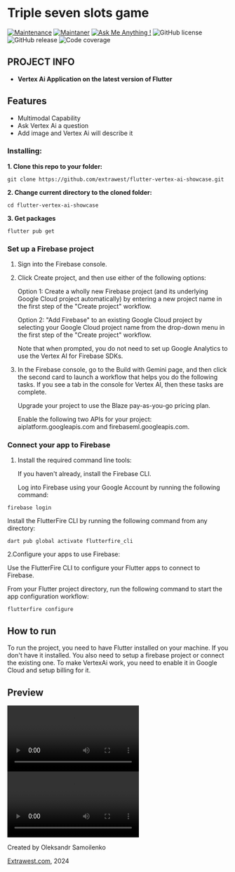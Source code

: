 # Triple seven slots game
[![Maintenance](https://img.shields.io/badge/Maintained%3F-yes-green.svg)]()
[![Maintaner](https://img.shields.io/static/v1?label=Oleksandr%20Samoilenko&message=Maintainer&color=red)](mailto:oleksandr.samoilenko@extrawest.com)
[![Ask Me Anything !](https://img.shields.io/badge/Ask%20me-anything-1abc9c.svg)]()
![GitHub license](https://img.shields.io/github/license/Naereen/StrapDown.js.svg)
![GitHub release](https://img.shields.io/badge/release-v1.0.0-blue)
![Code coverage](https://img.shields.io/badge/Code%20coverage-64%25-yellowgreen)

## PROJECT INFO

- **Vertex Ai Application on the latest version of Flutter**



## Features

- Multimodal Capability
- Ask Vertex Ai a question
- Add image and Vertex Ai will describe it

### Installing:

**1. Clone this repo to your folder:**

```
git clone https://github.com/extrawest/flutter-vertex-ai-showcase.git
```

**2. Change current directory to the cloned folder:**

```
cd flutter-vertex-ai-showcase
```

**3. Get packages**

```
flutter pub get
```

### Set up a Firebase project
1. Sign into the Firebase console.

2. Click Create project, and then use either of the following options:

   Option 1: Create a wholly new Firebase project (and its underlying Google Cloud project automatically) by entering a new project name in the first step of the "Create project" workflow.

   Option 2: "Add Firebase" to an existing Google Cloud project by selecting your Google Cloud project name from the drop-down menu in the first step of the "Create project" workflow.

   Note that when prompted, you do not need to set up Google Analytics to use the Vertex AI for Firebase SDKs.

3. In the Firebase console, go to the Build with Gemini page, and then click the second card to launch a workflow that helps you do the following tasks. If you see a tab in the console for Vertex AI, then these tasks are complete.

   Upgrade your project to use the Blaze pay-as-you-go pricing plan.

   Enable the following two APIs for your project:
   aiplatform.googleapis.com and firebaseml.googleapis.com.

### Connect your app to Firebase
1. Install the required command line tools:

   If you haven't already, install the Firebase CLI.

   Log into Firebase using your Google Account by running the following command:

```
firebase login
```

Install the FlutterFire CLI by running the following command from any directory:

```
dart pub global activate flutterfire_cli
```

2.Configure your apps to use Firebase:

Use the FlutterFire CLI to configure your Flutter apps to connect to Firebase.

From your Flutter project directory, run the following command to start the app configuration workflow:

```
flutterfire configure
```



## How to run

To run the project, you need to have Flutter installed on your machine. If you don't have it installed.
You also need to setup a firebase project or connect the existing one.
To make VertexAi work, you need to enable it in Google Cloud and setup billing for it.


## Preview
![Video Preview](video/vertex-image.mp4)
![Video Preview](video/vertex-text.mp4)

Created by Oleksandr Samoilenko

[Extrawest.com](https://www.extrawest.com), 2024


